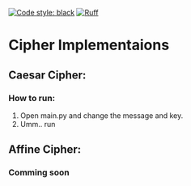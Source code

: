 [![Code style: black](https://img.shields.io/badge/code%20style-black-000000.svg)](https://github.com/psf/black)
[![Ruff](https://img.shields.io/endpoint?url=https://raw.githubusercontent.com/astral-sh/ruff/main/assets/badge/v2.json)](https://github.com/astral-sh/ruff)

# Cipher Implementaions

## Caesar Cipher:
### How to run:

1. Open main.py and change the message and key.
2. Umm.. run


## Affine Cipher:
### Comming soon
